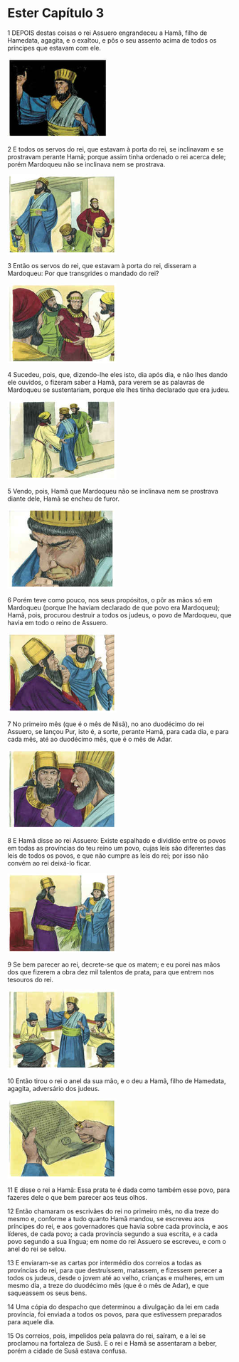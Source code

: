# Ester Capítulo 3

1	DEPOIS destas coisas o rei Assuero engrandeceu a Hamã, filho de Hamedata, agagita, e o exaltou, e pôs o seu assento acima de todos os príncipes que estavam com ele.

![](.img/17_Es_03_01_RG.jpg)

2	E todos os servos do rei, que estavam à porta do rei, se inclinavam e se prostravam perante Hamã; porque assim tinha ordenado o rei acerca dele; porém Mardoqueu não se inclinava nem se prostrava.

![](.img/17_Es_03_02_RG.jpg)

3	Então os servos do rei, que estavam à porta do rei, disseram a Mardoqueu: Por que transgrides o mandado do rei?

![](.img/17_Es_03_03_RG.jpg)

4	Sucedeu, pois, que, dizendo-lhe eles isto, dia após dia, e não lhes dando ele ouvidos, o fizeram saber a Hamã, para verem se as palavras de Mardoqueu se sustentariam, porque ele lhes tinha declarado que era judeu.

![](.img/17_Es_03_04_RG.jpg)

5	Vendo, pois, Hamã que Mardoqueu não se inclinava nem se prostrava diante dele, Hamã se encheu de furor.

![](.img/17_Es_03_05_RG.jpg)

6	Porém teve como pouco, nos seus propósitos, o pôr as mãos só em Mardoqueu (porque lhe haviam declarado de que povo era Mardoqueu); Hamã, pois, procurou destruir a todos os judeus, o povo de Mardoqueu, que havia em todo o reino de Assuero.

![](.img/17_Es_03_06_RG.jpg)

7	No primeiro mês (que é o mês de Nisã), no ano duodécimo do rei Assuero, se lançou Pur, isto é, a sorte, perante Hamã, para cada dia, e para cada mês, até ao duodécimo mês, que é o mês de Adar.

![](.img/17_Es_03_07_RG.jpg)

8	E Hamã disse ao rei Assuero: Existe espalhado e dividido entre os povos em todas as províncias do teu reino um povo, cujas leis são diferentes das leis de todos os povos, e que não cumpre as leis do rei; por isso não convém ao rei deixá-lo ficar.

![](.img/17_Es_03_08_RG.jpg)

9	Se bem parecer ao rei, decrete-se que os matem; e eu porei nas mãos dos que fizerem a obra dez mil talentos de prata, para que entrem nos tesouros do rei.

![](.img/17_Es_03_09_RG.jpg)

10	Então tirou o rei o anel da sua mão, e o deu a Hamã, filho de Hamedata, agagita, adversário dos judeus.

![](.img/17_Es_03_10_RG.jpg)

11	E disse o rei a Hamã: Essa prata te é dada como também esse povo, para fazeres dele o que bem parecer aos teus olhos.

12	Então chamaram os escrivães do rei no primeiro mês, no dia treze do mesmo e, conforme a tudo quanto Hamã mandou, se escreveu aos príncipes do rei, e aos governadores que havia sobre cada província, e aos líderes, de cada povo; a cada província segundo a sua escrita, e a cada povo segundo a sua língua; em nome do rei Assuero se escreveu, e com o anel do rei se selou.

13	E enviaram-se as cartas por intermédio dos correios a todas as províncias do rei, para que destruíssem, matassem, e fizessem perecer a todos os judeus, desde o jovem até ao velho, crianças e mulheres, em um mesmo dia, a treze do duodécimo mês (que é o mês de Adar), e que saqueassem os seus bens.

14	Uma cópia do despacho que determinou a divulgação da lei em cada província, foi enviada a todos os povos, para que estivessem preparados para aquele dia.

15	Os correios, pois, impelidos pela palavra do rei, saíram, e a lei se proclamou na fortaleza de Susã. E o rei e Hamã se assentaram a beber, porém a cidade de Susã estava confusa.

